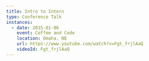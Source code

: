 ```yaml
---
title: Intro to Intern
type: Conference Talk
instances:
  - date: 2015-01-06
    event: Coffee and Code
    location: Omaha, NE
    url: https://www.youtube.com/watch?v=Fgt_frjlAaQ
    videoId: Fgt_frjlAaQ
---
```

